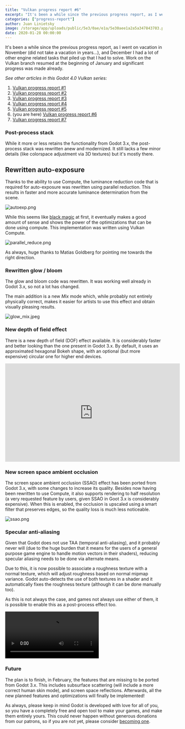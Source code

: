 ```yaml
---
title: "Vulkan progress report #6"
excerpt: "It's been a while since the previous progress report, as I went on Vacation in November (did not take a vacation in years..), and December I had a lot of other engine related tasks that piled up that I had to solve. Work on Vulkan branch resumed at the beginning of January and significant progress was made already."
categories: ["progress-report"]
author: Juan Linietsky
image: /storage/app/uploads/public/5e3/0ae/e1a/5e30aee1a2a5a347843703.png
date: 2020-01-28 00:00:00
---
```


It's been a while since the previous progress report, as I went on vacation in November (did not take a vacation in years...), and December I had a lot of other engine related tasks that piled up that I had to solve. Work on the Vulkan branch resumed at the beginning of January and significant progress was made already.

*See other articles in this Godot 4.0 Vulkan series:*

1. [Vulkan progress report #1](https://godotengine.org/article/vulkan-progress-report-1)
2. [Vulkan progress report #2](https://godotengine.org/article/vulkan-progress-report-2)
3. [Vulkan progress report #3](https://godotengine.org/article/vulkan-progress-report-3)
4. [Vulkan progress report #4](https://godotengine.org/article/vulkan-progress-report-4)
5. [Vulkan progress report #5](https://godotengine.org/article/vulkan-progress-report-5)
6. (you are here) [Vulkan progress report #6](https://godotengine.org/article/vulkan-progress-report-6)
7. [Vulkan progress report #7](https://godotengine.org/article/vulkan-progress-report-7)

### Post-process stack

While it more or less retains the functionality from Godot 3.x, the post-process stack was rewritten anew and modernized. It still lacks a few minor details (like colorspace adjustment via 3D textures) but it's mostly there.

## Rewritten auto-exposure

Thanks to the ability to use Compute, the luminance reduction code that is required for auto-exposure was rewritten using parallel reduction. This results in faster and more accurate luminance determination from the scene.



![autoexp.png](/storage/app/uploads/public/5e3/0a6/083/5e30a6083a68f545209322.png)


While this seems like [black magic](https://developer.download.nvidia.com/assets/cuda/files/reduction.pdf) at first, it eventually makes a good amount of sense and shows the power of the optimizations that can be done using compute. This implementation was written using Vulkan Compute.

![parallel_reduce.png](/storage/app/uploads/public/5e3/0a4/227/5e30a42277c74335481239.png)

As always, huge thanks to Matias Goldberg for pointing me towards the right direction.

### Rewritten glow / bloom

The glow and bloom code was rewritten. It was working well already in Godot 3.x, so not a lot has changed.

The main addition is a new *Mix* mode which, while probably not entirely physically correct, makes it easier for artists to use this effect and obtain visually pleasing results.


![glow_mix.jpeg](/storage/app/uploads/public/5e3/0a6/fd9/5e30a6fd96443088839655.jpeg)

### New depth of field effect

There is a new depth of field (DOF) effect available. It is considerably faster and better looking than the one present in Godot 3.x. By default, it uses an approximated hexagonal Bokeh shape, with an optional (but more expensive) circular one for higher end devices.

<iframe width="560" height="315" src="https://www.youtube.com/embed/RIiRHD2Aoz0" frameborder="0" allow="accelerometer; autoplay; encrypted-media; gyroscope; picture-in-picture" allowfullscreen></iframe>

### New screen space ambient occlusion

The screen space ambient occlusion (SSAO) effect has been ported from Godot 3.x, with some changes to increase its quality. Besides now having been rewritten to use Compute, it also supports rendering to half resolution (a very requested feature by users, given SSAO in Goot 3.x is considerably expensive). When this is enabled, the occlusion is upscaled using a smart filter that preserves edges, so the quality loss is much less noticeable.

![ssao.png](/storage/app/uploads/public/5e3/0aa/4d2/5e30aa4d2ecb4011191498.png)

### Specular anti-aliasing

Given that Godot does not use TAA (temporal anti-aliasing), and it probably never will (due to the huge burden that it means for the users of a general purpose game engine to handle motion vectors in their shaders), reducing specular aliasing needs to be done via alternate means.

Due to this, it is now possible to associate a roughness texture with a normal texture, which will adjust roughness based on normal mipmap variance. Godot auto-detects the use of both textures in a shader and it automatically fixes the roughness texture (although it can be done manually too).

As this is not always the case, and games not always use either of them, it is possible to enable this as a post-process effect too.


<video controls>
<source src="/storage/app/media/antialias.mp4" type="video/mp4">
</video>

### Future

The plan is to finish, in February, the features that are missing to be ported from Godot 3.x. This includes subsurface scattering (will include a more correct human skin mode), and screen space reflections. Afterwards, all the new planned features and optimizations will finally be implemented!

As always, please keep in mind Godot is developed with love for all of you, so you have a completely free and open tool to make your games, and make them entirely yours. This could never happen without generous donations from our patrons, so if you are not yet, please consider [becoming one](https://www.patreon.com/godotengine).
